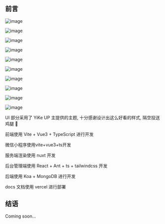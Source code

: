 ## 前言

![image](https://github.com/user-attachments/assets/fbea2327-fb75-40b7-a71f-fb21daa1dc0e)

![image](https://github.com/user-attachments/assets/9527d841-5227-46ed-a0e1-338b1a7ede65)

![image](https://github.com/user-attachments/assets/9905d07e-b598-423b-a387-27ec113b03db)

![image](https://github.com/user-attachments/assets/74213cc7-18f5-4c85-97ed-712d89b51f05)

![image](https://github.com/user-attachments/assets/2d244918-b600-447d-9794-3ca15d62b986)

![image](https://github.com/user-attachments/assets/2f58c9f2-86c6-4224-977e-c7669ce1291f)

![image](https://github.com/user-attachments/assets/61819428-7b65-4d41-a95b-cd12a27180ee)

![image](https://github.com/user-attachments/assets/2fe930cf-57f3-47ad-9369-f6f2c7d1a41e)

![image](https://github.com/user-attachments/assets/e9150e18-0177-4241-9b67-0d6bf7ecc980)

![image](https://github.com/user-attachments/assets/f7d3bbdf-42c0-4375-b0a2-ddf9be0297a0)


UI 部分采用了 YiKe UP 主提供的主题, 十分感谢设计出这么好看的样式, 隔空投送鸡腿 🍗

前端使用 Vite + Vue3 + TypeScript 进行开发

微信小程序使用vite+vue3+ts开发

服务端渲染使用 nuxt 开发

后台管理端使用 React + Ant + ts + tailwindcss 开发

后端使用 Koa + MongoDB 进行开发

docs 文档使用 vercel 进行部署

## 结语

Coming soon...
